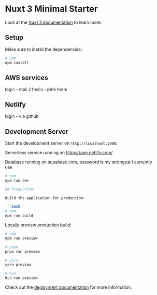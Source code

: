# Nuxt 3 Minimal Starter

Look at the [Nuxt 3 documentation](https://nuxt.com/docs/getting-started/introduction) to learn more.

## Setup

Make sure to install the dependencies:

```bash
# npm
npm install
```
## AWS services
login - mail 2
heslo - plné herní

## Netlify
login - via github

## Development Server

Start the development server on `http://localhost:3000`:

Serverless service running on https://app.netlify.com/

Database running on supabase.com, password is my strongest I currently use
```bash
# npm
npm run dev

## Production

Build the application for production:

```bash
# npm
npm run build
```

Locally preview production build:

```bash
# npm
npm run preview

# pnpm
pnpm run preview

# yarn
yarn preview

# bun
bun run preview
```

Check out the [deployment documentation](https://nuxt.com/docs/getting-started/deployment) for more information.
